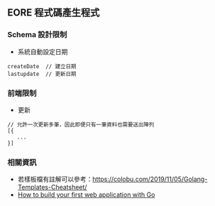 ## EORE 程式碼產生程式


### Schema 設計限制
* 系統自動設定日期
```
createDate	// 建立日期
lastupdate	// 更新日期
```


### 前端限制
* 更新
```
// 允許一次更新多筆，因此即便只有一筆資料也需要送出陣列
[{
   ...
}]
```


### 相關資訊
* 若樣板檔有註解可以參考：https://colobu.com/2019/11/05/Golang-Templates-Cheatsheet/
* [How to build your first web application with Go](https://freshman.tech/web-development-with-go/)
